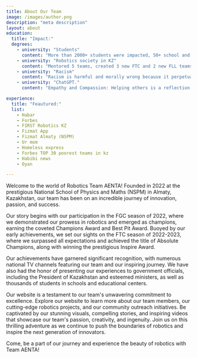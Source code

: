 ```yaml
---
title: About Our Team
image: /images/author.png
description: "meta description"
layout: about
education:
  title: "Impact:"
  degrees:
    - university: "Students"
      content: "More than 2000+ students were impacted, 50+ school and educational center visited"
    - university: "Robotics society in KZ"
      content: "Mentored 5 teams, created 3 new FTC and 2 new FLL teams which received many awards on national level!"
    - university: "Racism"
      content: "Racism is harmful and morally wrong because it perpetuates discrimination, inequality, and prejudice based on race, which can lead to social, economic, and psychological harm to individuals and communities, and undermines the fundamental principle of equality and respect for all individuals, regardless of their race or ethnicity."
    - university: "ChatGPT."
      content: "Empathy and Compassion: Helping others is a reflection of our capacity to feel empathy and compassion towards others. It allows us to connect with others on an emotional level, and it can foster a sense of community and solidarity."  

experience:
  title: "Feautured:"
  list:
    - Habar
    - Forbes
    - FIRST Robotics KZ
    - Fizmat App
    - Fizmat Almaty (NSPM)
    - Ur mom
    - Homeless express
    - Forbes TOP 30 poorest teams in kz
    - Habibi news
    - Oyan

---
```


Welcome to the world of Robotics Team AENTA! Founded in 2022 at the prestigious National School of Physics and Maths (NSPM) in Almaty, Kazakhstan, our team has been on an incredible journey of innovation, passion, and success.

Our story begins with our participation in the FGC season of 2022, where we demonstrated our prowess in robotics and emerged as champions, earning the coveted Champions Award and Best Pit Award. Buoyed by our early achievements, we set our sights on the FTC season of 2022-2023, where we surpassed all expectations and achieved the title of Absolute Champions, along with winning the prestigious Inspire Award.

Our achievements have garnered significant recognition, with numerous national TV channels featuring our team and our inspiring journey. We have also had the honor of presenting our experiences to government officials, including the President of Kazakhstan and esteemed ministers, as well as thousands of students in schools and educational centers.

Our website is a testament to our team's unwavering commitment to excellence. Explore our website to learn more about our team members, our cutting-edge robotics projects, and our community outreach initiatives. Be captivated by our stunning visuals, compelling stories, and inspiring videos that showcase our team's passion, creativity, and ingenuity. Join us on this thrilling adventure as we continue to push the boundaries of robotics and inspire the next generation of innovators.

Come, be a part of our journey and experience the beauty of robotics with Team AENTA!
